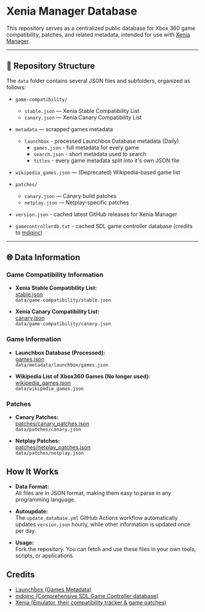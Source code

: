 # Xenia Manager Database

This repository serves as a centralized public database for Xbox 360 game compatibility, patches, and related metadata, intended for use with [Xenia Manager](https://github.com/xenia-manager/xenia-manager).

---

## 📁 Repository Structure

The `data` folder contains several JSON files and subfolders, organized as follows:

- `game-compatibility/`  
  - `stable.json` — Xenia Stable Compatibility List  
  - `canary.json` — Xenia Canary Compatibility List

- `metadata` — scrapped games metadata
  - `launchbox` - processed Launchbox Database metadata (Daily)
    - `games.json` - full metadata for every game
    - `search.json` - short metadata used to search
    - `titles` - every game metadata split into it's own JSON file

- `wikipedia_games.json` — (Deprecated) Wikipedia-based game list

- `patches/`  
  - `canary.json` — Canary build patches  
  - `netplay.json` — Netplay-specific patches

- `version.json` - cached latest GitHub releases for Xenia Manager

- `gamecontrollerdb.txt` - cached SDL game controller database (credits to [mdqinc](https://github.com/mdqinc/SDL_GameControllerDB))

---

## 🌐 Data Information

### Game Compatibility Information

- **Xenia Stable Compatibility List:**  
  [stable.json](https://raw.githubusercontent.com/xenia-manager/database/main/data/game-compatibility/stable.json)  
  `data/game-compatibility/stable.json`

- **Xenia Canary Compatibility List:**  
  [canary.json](https://raw.githubusercontent.com/xenia-manager/database/main/data/game-compatibility/canary.json)  
  `data/game-compatibility/canary.json`

### Game Information

- **Launchbox Database (Processed):**  
  [games.json](https://raw.githubusercontent.com/xenia-manager/database/main/data/metadata/launchbox/games.json)  
  `data/metadata/launchbox/games.json`

- **Wikipedia List of Xbox360 Games (No longer used):**  
  [wikipedia_games.json](https://raw.githubusercontent.com/xenia-manager/database/main/data/wikipedia_games.json)  
  `data/wikipedia_games.json`

### Patches

- **Canary Patches:**  
  [patches/canary_patches.json](https://raw.githubusercontent.com/xenia-manager/database/main/data/patches/canary.json)  
  `data/patches/canary.json`

- **Netplay Patches:**  
  [patches/netplay_patches.json](https://raw.githubusercontent.com/xenia-manager/database/main/data/patches/netplay.json)  
  `data/patches/netplay.json`

## How It Works

- **Data Format:**  
  All files are in JSON format, making them easy to parse in any programming language.

- **Autoupdate:**  
  The `update_database.yml` GitHub Actions workflow automatically updates `version.json` hourly, while other information is updated once per day.

- **Usage:**  
  Fork the repository.
  You can fetch and use these files in your own tools, scripts, or applications.


## Credits
- [Launchbox (Games Metadata)](https://www.launchbox-app.com/)
- [mdqinc (Comprehensive SDL Game Controller database)](https://github.com/mdqinc/SDL_GameControllerDB)
- [Xenia (Emulator, their compatibility tracker & game patches)](http://xenia.jp/)